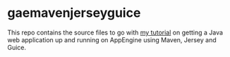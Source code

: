 gaemavenjerseyguice
===================

This repo contains the source files to go with [my tutorial](http://akshayrangnekar.github.io/blog/2014/03/13/up-and-running-on-appengine-with-maven-jersey-and-guice/) on getting a Java web application up and running on AppEngine using Maven, Jersey and Guice.

